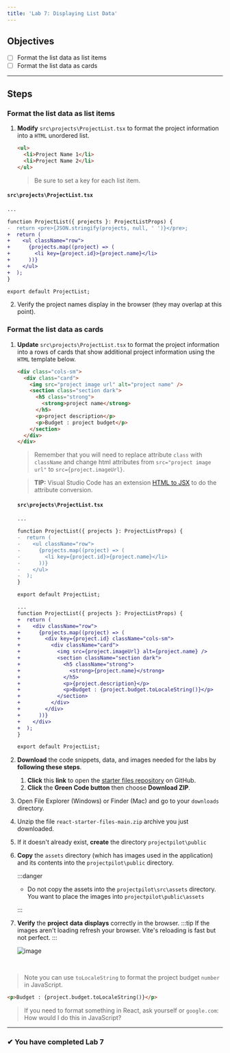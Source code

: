 ```yaml
---
title: 'Lab 7: Displaying List Data'
---
```


## Objectives

- [ ] Format the list data as list items
- [ ] Format the list data as cards

---

## Steps

### Format the list data as list items

1. **Modify** `src\projects\ProjectList.tsx` to format the project information into a `HTML` unordered list.

   ```html
   <ul>
     <li>Project Name 1</li>
     <li>Project Name 2</li>
   </ul>
   ```

   > Be sure to set a key for each list item.

#### `src\projects\ProjectList.tsx`

```diff
...

function ProjectList({ projects }: ProjectListProps) {
-  return <pre>{JSON.stringify(projects, null, ' ')}</pre>;
+  return (
+    <ul className="row">
+      {projects.map((project) => (
+        <li key={project.id}>{project.name}</li>
+      ))}
+    </ul>
+  );
}

export default ProjectList;
```

2. Verify the project names display in the browser (they may overlap at this point).

### Format the list data as cards

1. **Update** `src\projects\ProjectList.tsx` to format the project information into a rows of cards that show additional project information using the `HTML` template below.

   ```html
   <div class="cols-sm">
     <div class="card">
       <img src="project image url" alt="project name" />
       <section class="section dark">
         <h5 class="strong">
           <strong>project name</strong>
         </h5>
         <p>project description</p>
         <p>Budget : project budget</p>
       </section>
     </div>
   </div>
   ```

   > Remember that you will need to replace attribute `class` with `className` and change html attributes from `src="project image url"` to `src={project.imageUrl}`.

   > **TIP:** Visual Studio Code has an extension [HTML to JSX](https://marketplace.visualstudio.com/items?itemName=riazxrazor.html-to-jsx) to do the attribute conversion.

   #### `src\projects\ProjectList.tsx`

   ```diff
   ...

   function ProjectList({ projects }: ProjectListProps) {
   -  return (
   -    <ul className="row">
   -      {projects.map((project) => (
   -        <li key={project.id}>{project.name}</li>
   -      ))}
   -    </ul>
   -  );
   }

   export default ProjectList;
   ```

   ```diff
   ...
   function ProjectList({ projects }: ProjectListProps) {
   +  return (
   +    <div className="row">
   +      {projects.map((project) => (
   +        <div key={project.id} className="cols-sm">
   +          <div className="card">
   +            <img src={project.imageUrl} alt={project.name} />
   +            <section className="section dark">
   +              <h5 className="strong">
   +                <strong>{project.name}</strong>
   +              </h5>
   +              <p>{project.description}</p>
   +              <p>Budget : {project.budget.toLocaleString()}</p>
   +            </section>
   +          </div>
   +        </div>
   +      ))}
   +    </div>
   +  );
   }

   export default ProjectList;
   ```

1. **Download** the code snippets, data, and images needed for the labs by **following these steps**.
   1. **Click** this **link** to open the [starter files repository](https://github.com/craigmckeachie/react-starter-files) on GitHub.
   2. **Click** the **Green Code button** then choose **Download ZIP**.
1. Open File Explorer (Windows) or Finder (Mac) and go to your `downloads` directory.
1. Unzip the file `react-starter-files-main.zip` archive you just downloaded.
1. If it doesn't already exist, **create** the directory `projectpilot\public`
1. **Copy** the `assets` directory (which has images used in the application) and its contents into the `projectpilot\public` directory.

   :::danger

   - Do not copy the assets into the `projectpilot\src\assets` directory. You want to place the images into `projectpilot\public\assets`

   :::

1. **Verify** the **project** **data** **displays** correctly in the browser.
   :::tip
   If the images aren't loading refresh your browser. Vite's reloading is fast but not perfect.
   :::

   ![image](https://user-images.githubusercontent.com/1474579/64892497-89d2f400-d642-11e9-84b2-ee9463c6192f.png)

<br/>

> Note you can use `toLocaleString` to format the project budget `number` in JavaScript.

```html
<p>Budget : {project.budget.toLocaleString()}</p>
```

> If you need to format something in React, ask yourself or `google.com`: How would I do this in JavaScript?

---

### &#10004; You have completed Lab 7
